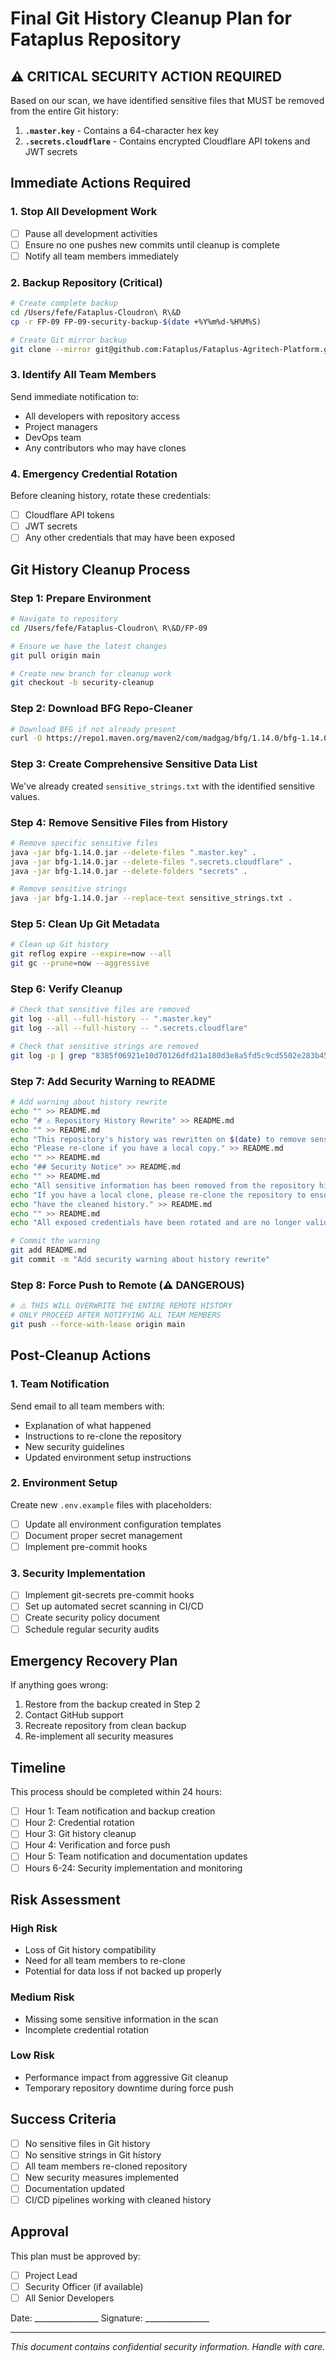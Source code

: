 # Final Git History Cleanup Plan for Fataplus Repository

## ⚠️ CRITICAL SECURITY ACTION REQUIRED

Based on our scan, we have identified sensitive files that MUST be removed from the entire Git history:

1. **`.master.key`** - Contains a 64-character hex key
2. **`.secrets.cloudflare`** - Contains encrypted Cloudflare API tokens and JWT secrets

## Immediate Actions Required

### 1. Stop All Development Work
- [ ] Pause all development activities
- [ ] Ensure no one pushes new commits until cleanup is complete
- [ ] Notify all team members immediately

### 2. Backup Repository (Critical)
```bash
# Create complete backup
cd /Users/fefe/Fataplus-Cloudron\ R\&D
cp -r FP-09 FP-09-security-backup-$(date +%Y%m%d-%H%M%S)

# Create Git mirror backup
git clone --mirror git@github.com:Fataplus/Fataplus-Agritech-Platform.git fataplus-github-backup.git
```

### 3. Identify All Team Members
Send immediate notification to:
- All developers with repository access
- Project managers
- DevOps team
- Any contributors who may have clones

### 4. Emergency Credential Rotation
Before cleaning history, rotate these credentials:
- [ ] Cloudflare API tokens
- [ ] JWT secrets
- [ ] Any other credentials that may have been exposed

## Git History Cleanup Process

### Step 1: Prepare Environment
```bash
# Navigate to repository
cd /Users/fefe/Fataplus-Cloudron\ R\&D/FP-09

# Ensure we have the latest changes
git pull origin main

# Create new branch for cleanup work
git checkout -b security-cleanup
```

### Step 2: Download BFG Repo-Cleaner
```bash
# Download BFG if not already present
curl -O https://repo1.maven.org/maven2/com/madgag/bfg/1.14.0/bfg-1.14.0.jar
```

### Step 3: Create Comprehensive Sensitive Data List
We've already created `sensitive_strings.txt` with the identified sensitive values.

### Step 4: Remove Sensitive Files from History
```bash
# Remove specific sensitive files
java -jar bfg-1.14.0.jar --delete-files ".master.key" .
java -jar bfg-1.14.0.jar --delete-files ".secrets.cloudflare" .
java -jar bfg-1.14.0.jar --delete-folders "secrets" .

# Remove sensitive strings
java -jar bfg-1.14.0.jar --replace-text sensitive_strings.txt .
```

### Step 5: Clean Up Git Metadata
```bash
# Clean up Git history
git reflog expire --expire=now --all
git gc --prune=now --aggressive
```

### Step 6: Verify Cleanup
```bash
# Check that sensitive files are removed
git log --all --full-history -- ".master.key"
git log --all --full-history -- ".secrets.cloudflare"

# Check that sensitive strings are removed
git log -p | grep "8385f06921e10d70126dfd21a180d3e8a5fd5c9cd5502e283b453c2edb63ba69"
```

### Step 7: Add Security Warning to README
```bash
# Add warning about history rewrite
echo "" >> README.md
echo "# ⚠️ Repository History Rewrite" >> README.md
echo "" >> README.md
echo "This repository's history was rewritten on $(date) to remove sensitive information." >> README.md
echo "Please re-clone if you have a local copy." >> README.md
echo "" >> README.md
echo "## Security Notice" >> README.md
echo "" >> README.md
echo "All sensitive information has been removed from the repository history." >> README.md
echo "If you have a local clone, please re-clone the repository to ensure you" >> README.md
echo "have the cleaned history." >> README.md
echo "" >> README.md
echo "All exposed credentials have been rotated and are no longer valid." >> README.md

# Commit the warning
git add README.md
git commit -m "Add security warning about history rewrite"
```

### Step 8: Force Push to Remote (⚠️ DANGEROUS)
```bash
# ⚠️ THIS WILL OVERWRITE THE ENTIRE REMOTE HISTORY
# ONLY PROCEED AFTER NOTIFYING ALL TEAM MEMBERS
git push --force-with-lease origin main
```

## Post-Cleanup Actions

### 1. Team Notification
Send email to all team members with:
- Explanation of what happened
- Instructions to re-clone the repository
- New security guidelines
- Updated environment setup instructions

### 2. Environment Setup
Create new `.env.example` files with placeholders:
- [ ] Update all environment configuration templates
- [ ] Document proper secret management
- [ ] Implement pre-commit hooks

### 3. Security Implementation
- [ ] Implement git-secrets pre-commit hooks
- [ ] Set up automated secret scanning in CI/CD
- [ ] Create security policy document
- [ ] Schedule regular security audits

## Emergency Recovery Plan

If anything goes wrong:
1. Restore from the backup created in Step 2
2. Contact GitHub support
3. Recreate repository from clean backup
4. Re-implement all security measures

## Timeline

This process should be completed within 24 hours:
- [ ] Hour 1: Team notification and backup creation
- [ ] Hour 2: Credential rotation
- [ ] Hour 3: Git history cleanup
- [ ] Hour 4: Verification and force push
- [ ] Hour 5: Team notification and documentation updates
- [ ] Hours 6-24: Security implementation and monitoring

## Risk Assessment

### High Risk
- Loss of Git history compatibility
- Need for all team members to re-clone
- Potential for data loss if not backed up properly

### Medium Risk
- Missing some sensitive information in the scan
- Incomplete credential rotation

### Low Risk
- Performance impact from aggressive Git cleanup
- Temporary repository downtime during force push

## Success Criteria

- [ ] No sensitive files in Git history
- [ ] No sensitive strings in Git history
- [ ] All team members re-cloned repository
- [ ] New security measures implemented
- [ ] Documentation updated
- [ ] CI/CD pipelines working with cleaned history

## Approval

This plan must be approved by:
- [ ] Project Lead
- [ ] Security Officer (if available)
- [ ] All Senior Developers

Date: ________________
Signature: ________________

---
*This document contains confidential security information. Handle with care.*